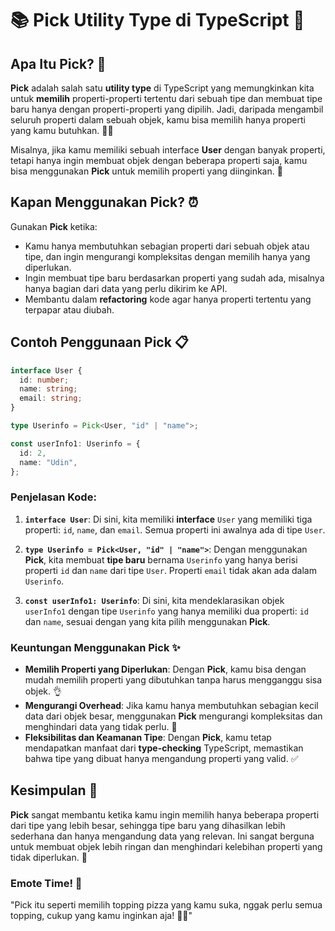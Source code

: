 # 📚 **Pick Utility Type di TypeScript** 🎉

## **Apa Itu Pick?** 🤔

**Pick** adalah salah satu **utility type** di TypeScript yang memungkinkan kita untuk **memilih** properti-properti tertentu dari sebuah tipe dan membuat tipe baru hanya dengan properti-properti yang dipilih. Jadi, daripada mengambil seluruh properti dalam sebuah objek, kamu bisa memilih hanya properti yang kamu butuhkan. 💼✨

Misalnya, jika kamu memiliki sebuah interface **User** dengan banyak properti, tetapi hanya ingin membuat objek dengan beberapa properti saja, kamu bisa menggunakan **Pick** untuk memilih properti yang diinginkan. 🎯

## **Kapan Menggunakan Pick?** ⏰

Gunakan **Pick** ketika:

- Kamu hanya membutuhkan sebagian properti dari sebuah objek atau tipe, dan ingin mengurangi kompleksitas dengan memilih hanya yang diperlukan.
- Ingin membuat tipe baru berdasarkan properti yang sudah ada, misalnya hanya bagian dari data yang perlu dikirim ke API.
- Membantu dalam **refactoring** kode agar hanya properti tertentu yang terpapar atau diubah.

## **Contoh Penggunaan Pick** 📋

```typescript
interface User {
  id: number;
  name: string;
  email: string;
}

type Userinfo = Pick<User, "id" | "name">;

const userInfo1: Userinfo = {
  id: 2,
  name: "Udin",
};
```

### **Penjelasan Kode:**

1. **`interface User`**: Di sini, kita memiliki **interface** `User` yang memiliki tiga properti: `id`, `name`, dan `email`. Semua properti ini awalnya ada di tipe `User`.

2. **`type Userinfo = Pick<User, "id" | "name">`**: Dengan menggunakan **Pick**, kita membuat **tipe baru** bernama `Userinfo` yang hanya berisi properti `id` dan `name` dari tipe `User`. Properti `email` tidak akan ada dalam `Userinfo`.

3. **`const userInfo1: Userinfo`**: Di sini, kita mendeklarasikan objek `userInfo1` dengan tipe `Userinfo` yang hanya memiliki dua properti: `id` dan `name`, sesuai dengan yang kita pilih menggunakan **Pick**.

### **Keuntungan Menggunakan Pick** ✨

- **Memilih Properti yang Diperlukan**: Dengan **Pick**, kamu bisa dengan mudah memilih properti yang dibutuhkan tanpa harus mengganggu sisa objek. 👌
- **Mengurangi Overhead**: Jika kamu hanya membutuhkan sebagian kecil data dari objek besar, menggunakan **Pick** mengurangi kompleksitas dan menghindari data yang tidak perlu. 🧹
- **Fleksibilitas dan Keamanan Tipe**: Dengan **Pick**, kamu tetap mendapatkan manfaat dari **type-checking** TypeScript, memastikan bahwa tipe yang dibuat hanya mengandung properti yang valid. ✅

## **Kesimpulan** 🏁

**Pick** sangat membantu ketika kamu ingin memilih hanya beberapa properti dari tipe yang lebih besar, sehingga tipe baru yang dihasilkan lebih sederhana dan hanya mengandung data yang relevan. Ini sangat berguna untuk membuat objek lebih ringan dan menghindari kelebihan properti yang tidak diperlukan. 🎯

### **Emote Time!** 🌟

"Pick itu seperti memilih topping pizza yang kamu suka, nggak perlu semua topping, cukup yang kamu inginkan aja! 🍕✨"
